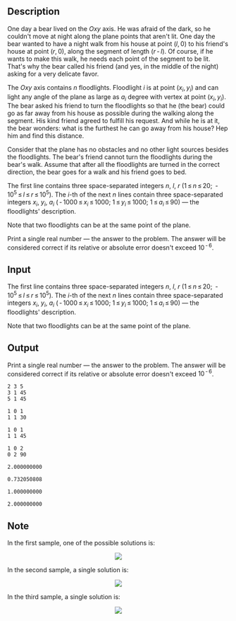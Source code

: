 ## Description

<div><p>One day a bear lived on the <span class="tex-span"><i>Oxy</i></span> axis. He was afraid of the dark, so he couldn't move at night along the plane points that aren't lit. One day the bear wanted to have a night walk from his house at point <span class="tex-span">(<i>l</i>, 0)</span> to his friend's house at point <span class="tex-span">(<i>r</i>, 0)</span>, along the segment of length <span class="tex-span">(<i>r</i> - <i>l</i>)</span>. Of course, if he wants to make this walk, he needs each point of the segment to be lit. That's why the bear called his friend (and yes, in the middle of the night) asking for a very delicate favor.</p><p>The <span class="tex-span"><i>Oxy</i></span> axis contains <span class="tex-span"><i>n</i></span> floodlights. Floodlight <span class="tex-span"><i>i</i></span> is at point <span class="tex-span">(<i>x</i><sub class="lower-index"><i>i</i></sub>, <i>y</i><sub class="lower-index"><i>i</i></sub>)</span> and can light any angle of the plane as large as <span class="tex-span"><i>a</i><sub class="lower-index"><i>i</i></sub></span> degree with vertex at point <span class="tex-span">(<i>x</i><sub class="lower-index"><i>i</i></sub>, <i>y</i><sub class="lower-index"><i>i</i></sub>)</span>. The bear asked his friend to turn the floodlights so that he (the bear) could go as far away from his house as possible during the walking along the segment. His kind friend agreed to fulfill his request. And while he is at it, the bear wonders: what is the furthest he can go away from his house? Hep him and find this distance.</p><p>Consider that the plane has no obstacles and no other light sources besides the floodlights. The bear's friend cannot turn the floodlights during the bear's walk. Assume that after all the floodlights are turned in the correct direction, the bear goes for a walk and his friend goes to bed.</p></div><div class="input-specification"><p>The first line contains three space-separated integers <span class="tex-span"><i>n</i></span>, <span class="tex-span"><i>l</i></span>, <span class="tex-span"><i>r</i></span> <span class="tex-span">(1 ≤ <i>n</i> ≤ 20;&nbsp; - 10<sup class="upper-index">5</sup> ≤ <i>l</i> ≤ <i>r</i> ≤ 10<sup class="upper-index">5</sup>)</span>. The <span class="tex-span"><i>i</i></span>-th of the next <span class="tex-span"><i>n</i></span> lines contain three space-separated integers <span class="tex-span"><i>x</i><sub class="lower-index"><i>i</i></sub></span>, <span class="tex-span"><i>y</i><sub class="lower-index"><i>i</i></sub></span>, <span class="tex-span"><i>a</i><sub class="lower-index"><i>i</i></sub></span> <span class="tex-span">( - 1000 ≤ <i>x</i><sub class="lower-index"><i>i</i></sub> ≤ 1000;&nbsp;1 ≤ <i>y</i><sub class="lower-index"><i>i</i></sub> ≤ 1000;&nbsp;1 ≤ <i>a</i><sub class="lower-index"><i>i</i></sub> ≤ 90)</span> — the floodlights' description. </p><p>Note that two floodlights can be at the same point of the plane.</p></div><div class="output-specification"><p>Print a single real number — the answer to the problem. The answer will be considered correct if its relative or absolute error doesn't exceed <span class="tex-span">10<sup class="upper-index"> - 6</sup></span>.</p></div>

## Input

<p>The first line contains three space-separated integers <span class="tex-span"><i>n</i></span>, <span class="tex-span"><i>l</i></span>, <span class="tex-span"><i>r</i></span> <span class="tex-span">(1 ≤ <i>n</i> ≤ 20;&nbsp; - 10<sup class="upper-index">5</sup> ≤ <i>l</i> ≤ <i>r</i> ≤ 10<sup class="upper-index">5</sup>)</span>. The <span class="tex-span"><i>i</i></span>-th of the next <span class="tex-span"><i>n</i></span> lines contain three space-separated integers <span class="tex-span"><i>x</i><sub class="lower-index"><i>i</i></sub></span>, <span class="tex-span"><i>y</i><sub class="lower-index"><i>i</i></sub></span>, <span class="tex-span"><i>a</i><sub class="lower-index"><i>i</i></sub></span> <span class="tex-span">( - 1000 ≤ <i>x</i><sub class="lower-index"><i>i</i></sub> ≤ 1000;&nbsp;1 ≤ <i>y</i><sub class="lower-index"><i>i</i></sub> ≤ 1000;&nbsp;1 ≤ <i>a</i><sub class="lower-index"><i>i</i></sub> ≤ 90)</span> — the floodlights' description. </p><p>Note that two floodlights can be at the same point of the plane.</p>

## Output

<p>Print a single real number — the answer to the problem. The answer will be considered correct if its relative or absolute error doesn't exceed <span class="tex-span">10<sup class="upper-index"> - 6</sup></span>.</p>





```input1
2 3 5
3 1 45
5 1 45

```




```input2
1 0 1
1 1 30

```




```input3
1 0 1
1 1 45

```




```input4
1 0 2
0 2 90

```




```output1
2.000000000

```




```output2
0.732050808

```




```output3
1.000000000

```




```output4
2.000000000

```



## Note

<p>In the first sample, one of the possible solutions is: </p><center> <img class="tex-graphics" src="file://c2BXTVwp.png" style="max-width: 100.0%;max-height: 100.0%;"> </center><p>In the second sample, a single solution is: </p><center> <img class="tex-graphics" src="file://zZuvf58b.png" style="max-width: 100.0%;max-height: 100.0%;"> </center><p>In the third sample, a single solution is: </p><center> <img class="tex-graphics" src="file://q38HEzwq.png" style="max-width: 100.0%;max-height: 100.0%;"> </center>

